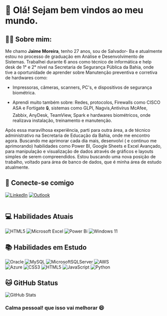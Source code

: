 # :cactus: Olá! Sejam bem vindos ao meu mundo.

## :technologist: Sobre mim:

Me chamo <b>Jaime Moreira</b>, tenho 27 anos, sou de Salvador- Ba e atualmente estou no processo de graduação em Análise e Desenvolvimento de Sistemas. Trabalhei durante 6 anos como técnico de informática e help desk de 1° e 2° nível na Secretaria de Segurança Pública da Bahia, onde tive a oportunidade de aprender sobre Manutenção preventiva e corretiva de hardwares como: 

- Impressoras, câmeras, scanners, PC's, e dispositivos de segurança biométrica.

- Aprendi muito também sobre: Redes, protocolos, Firewalls como CISCO ASA e Fortigate :lock:, sistemas como GLPI, Nagvis,Antivírus McAfee, Zabbix, AnyDesk, TeamView, Spark e hardwares biométricos, onde realizava instalação, treinamento e manutenção.

Após essa maravilhosa experiência, parti para outra área, a de técnico administrativo  na Secretaria de Educação da Bahia, onde me encontro agora. Buscando me aprimorar cada dia mais, desenvolvi ( e continuo me aprimorando) habilidades como Power BI, Google Sheets e Excel Avançado, para manipulação e visualização de dados através de gráficos e layouts simples de serem compreendidos. Estou buscando uma nova posição de trabalho, voltado para área de banco de dados, que é minha área de estudo atualmente.

## :link: Conecte-se comigo 

[![LinkedIn](https://img.shields.io/badge/LinkedIn-000?style=social&logo=linkedin&logoColor=0E47A8)](https://www.linkedin.com/in/jaime-moreira-a6a69a266/)  [![Outlook](https://img.shields.io/badge/Microsoft_Outlook-0078D4?style=social&logo=microsoft-outlook&logoColor=0E47A8)](mailto:jaime.moreira1995@outlook.com)
<br>
<br>
## :computer: Habilidades Atuais

![HTML5](https://img.shields.io/badge/HTML5-000?style=for-the-badge&logo=html5) ![Microsoft Excel](https://img.shields.io/badge/Microsoft_Excel-217346?style=for-the-badge&logo=microsoft-excel&logoColor=white) ![Power Bi](https://img.shields.io/badge/power_bi-F2C811?style=for-the-badge&logo=powerbi&logoColor=black) ![Windows 11](https://img.shields.io/badge/Windows%2011-%230079d5.svg?style=for-the-badge&logo=Windows%2011&logoColor=white)

## :books: Habilidades em Estudo
![Oracle](https://img.shields.io/badge/Oracle-F80000?style=for-the-badge&logo=oracle&logoColor=white) ![MySQL](https://img.shields.io/badge/mysql-%2300f.svg?style=for-the-badge&logo=mysql&logoColor=white)   ![MicrosoftSQLServer](https://img.shields.io/badge/Microsoft%20SQL%20Server-CC2927?style=for-the-badge&logo=microsoft%20sql%20server&logoColor=white) ![AWS](https://img.shields.io/badge/AWS-%23FF9900.svg?style=for-the-badge&logo=amazon-aws&logoColor=white) <br>![Azure](https://img.shields.io/badge/azure-%230072C6.svg?style=for-the-badge&logo=microsoftazure&logoColor=white) ![CSS3](https://img.shields.io/badge/css3-%231572B6.svg?style=for-the-badge&logo=css3&logoColor=white) ![HTML5](https://img.shields.io/badge/html5-%23E34F26.svg?style=for-the-badge&logo=html5&logoColor=white) ![JavaScript](https://img.shields.io/badge/javascript-%23323330.svg?style=for-the-badge&logo=javascript&logoColor=%23F7DF1E) ![Python](https://img.shields.io/badge/python-3670A0?style=for-the-badge&logo=python&logoColor=ffdd54)

## :cat:  GitHub Status 

![GitHub Stats](https://github-readme-stats.vercel.app/api?username=JaimeMoreira&theme=transparent&bg_color=000&border_color=30A3DC&show_icons=true&icon_color=30A3DC&title_color=E94D5F&text_color=FFF)

### Calma pessoal! que isso vai melhorar :smile:

<!---
JaimeMoreira/JaimeMoreira is a ✨ special ✨ repository because its `README.md` (this file) appears on your GitHub profile.
You can click the Preview link to take a look at your changes.
--->
